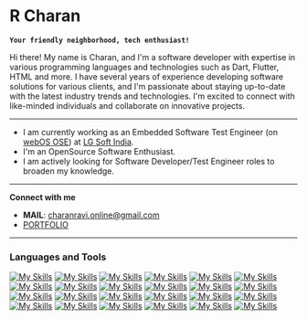 # R Charan

**`Your friendly neighborhood, tech enthusiast!`**

Hi there! My name is Charan, and I'm a software developer with expertise in various programming languages and technologies such as Dart, Flutter, HTML and more. I have several years of experience developing software solutions for various clients, and I'm passionate about staying up-to-date with the latest industry trends and technologies. I'm excited to connect with like-minded individuals and collaborate on innovative projects.

---
  
- I am currently working as an Embedded Software Test Engineer (on [webOS OSE](https://github.com/webosose)) at [LG Soft India](https://www.lgsoftindia.com/).
- I'm an OpenSource Software Enthusiast.
- I am actively looking for Software Developer/Test Engineer roles to broaden my knowledge.

---

**Connect with me**
 - **MAIL**: charanravi.online@gmail.com
 - [PORTFOLIO](https://charanravi-online.github.io)

---
### Languages and Tools

<!-- [![My Skills](https://skillicons.dev/icons?i=ableton,azure,bash,blender,c,cpp,css,dart,discord,django,eclipse,firebase,flask,flutter,git,github,html,js,jenkins,linux,mysql,py,selenium,)](https://skillicons.dev) -->
[![My Skills](https://skillicons.dev/icons?i=ableton)](https://ableton.com)
[![My Skills](https://skillicons.dev/icons?i=azure)](https://azure.com)
[![My Skills](https://skillicons.dev/icons?i=bash)](https://www.gnu.org/software/bash/)
[![My Skills](https://skillicons.dev/icons?i=blender)](https://www.blender.org/)
[![My Skills](https://skillicons.dev/icons?i=c)](https://www.cprogramming.com/)
[![My Skills](https://skillicons.dev/icons?i=cpp)](https://www.w3schools.com/cpp/)
[![My Skills](https://skillicons.dev/icons?i=css)](https://www.w3schools.com/css/)
[![My Skills](https://skillicons.dev/icons?i=dart)](https://dart.dev/)
[![My Skills](https://skillicons.dev/icons?i=discord)](https://discord.com/)
[![My Skills](https://skillicons.dev/icons?i=django)](https://www.djangoproject.com/)
[![My Skills](https://skillicons.dev/icons?i=eclipse)](https://www.eclipse.org/)
[![My Skills](https://skillicons.dev/icons?i=firebase)](https://firebase.google.com/)
[![My Skills](https://skillicons.dev/icons?i=flask)](https://flask.palletsprojects.com/en/2.3.x/)
[![My Skills](https://skillicons.dev/icons?i=flutter)](https://flutter.dev)
[![My Skills](https://skillicons.dev/icons?i=git)](https://git-scm.com/)
[![My Skills](https://skillicons.dev/icons?i=github)](https://github.com/)
[![My Skills](https://skillicons.dev/icons?i=html)](https://developer.mozilla.org/en-US/docs/Web/HTML)
[![My Skills](https://skillicons.dev/icons?i=js)](https://developer.mozilla.org/en-US/docs/Web/JavaScript)
[![My Skills](https://skillicons.dev/icons?i=jenkins)](https://www.jenkins.io/)
[![My Skills](https://skillicons.dev/icons?i=linux)](https://www.linux.org/)
[![My Skills](https://skillicons.dev/icons?i=mysql)](https://www.mysql.com/)
[![My Skills](https://skillicons.dev/icons?i=py)](https://www.python.org/)
[![My Skills](https://skillicons.dev/icons?i=vscode)](https://code.visualstudio.com/)
[![My Skills](https://skillicons.dev/icons?i=selenium)](https://www.selenium.dev/)


